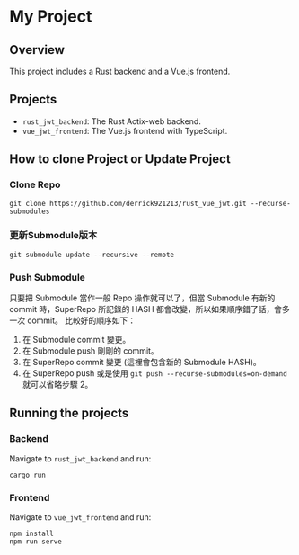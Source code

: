 # My Project

## Overview
This project includes a Rust backend and a Vue.js frontend.

## Projects
- `rust_jwt_backend`: The Rust Actix-web backend.
- `vue_jwt_frontend`: The Vue.js frontend with TypeScript.

## How to clone Project or Update Project
### Clone Repo
```shell
git clone https://github.com/derrick921213/rust_vue_jwt.git --recurse-submodules
```
### 更新Submodule版本
```shell
git submodule update --recursive --remote
```
### Push Submodule
只要把 Submodule 當作一般 Repo 操作就可以了，但當 Submodule 有新的 commit 時，SuperRepo 所記錄的 HASH 都會改變，所以如果順序錯了話，會多一次 commit。
比較好的順序如下：
1. 在 Submodule commit 變更。
2. 在 Submodule push 剛剛的 commit。
3. 在 SuperRepo commit 變更 (這裡會包含新的 Submodule HASH)。
4. 在 SuperRepo push 或是使用 ```git push --recurse-submodules=on-demand```就可以省略步驟 2。

## Running the projects
### Backend
Navigate to `rust_jwt_backend` and run:
```shell
cargo run
```
### Frontend
Navigate to `vue_jwt_frontend` and run:
```shell
npm install
npm run serve
```